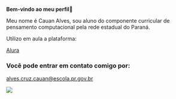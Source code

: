 **Bem-vindo ao meu perfil💫**

Meu nome é Cauan Alves, sou aluno do componente curricular de pensamento computacional pela rede estadual do Paraná.

Utilizo em aula a plataforma:

[Alura](https://www.alura.com.br)

### Você pode entrar em contato comigo por: ### 

alves.cruz.cauan@escola.pr.gov.br

![](https://media1.tenor.com/m/8_Z8H7I6YKoAAAAd/bolsonaro-gamer.gif)
